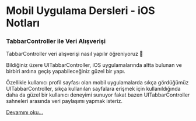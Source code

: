 # Mobil Uygulama Dersleri - iOS Notları

### TabbarController ile Veri Alışverişi

TabbarController veri alışverişi nasıl yapılır öğreniyoruz 📖

Bildiğiniz üzere UITabbarController, iOS uygulamalarında altta bulunan ve birbiri ardına geçiş yapabileceğiniz güzel bir yapı.

Özellikle kullanıcı profil sayfası olan mobil uygulamalarda sıkça gördüğümüz UITabbarController, sıkça kullanılan sayfalara erişmek için kullanıldığında daha da güzel bir kullanıcı deneyimi sunuyor fakat bazen UITabbarController sahneleri arasında veri paylaşımı yapmak isteriz.

[Devamını oku...](https://iosnotlari.com/tabbarcontroller/)


